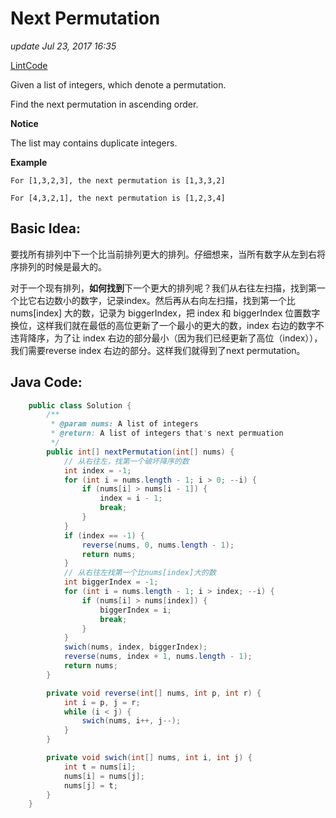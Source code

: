 # Next Permutation

_update Jul 23, 2017 16:35_

[LintCode](http://www.lintcode.com/en/problem/next-permutation/)

Given a list of integers, which denote a permutation.

Find the next permutation in ascending order.

**Notice**

The list may contains duplicate integers.

**Example**

```text
For [1,3,2,3], the next permutation is [1,3,3,2]

For [4,3,2,1], the next permutation is [1,2,3,4]
```

## Basic Idea:

要找所有排列中下一个比当前排列更大的排列。仔细想来，当所有数字从左到右将序排列的时候是最大的。

对于一个现有排列，**如何找到**下一个更大的排列呢？我们从右往左扫描，找到第一个比它右边数小的数字，记录index。然后再从右向左扫描，找到第一个比 nums\[index\] 大的数，记录为 biggerIndex，把 index 和 biggerIndex 位置数字换位，这样我们就在最低的高位更新了一个最小的更大的数，index 右边的数字不违背降序，为了让 index 右边的部分最小（因为我们已经更新了高位（index）），我们需要reverse index 右边的部分。这样我们就得到了next permutation。

## Java Code:

```java
    public class Solution {
        /**
         * @param nums: A list of integers
         * @return: A list of integers that's next permuation
         */
        public int[] nextPermutation(int[] nums) {
            // 从右往左，找第一个破坏降序的数
            int index = -1;
            for (int i = nums.length - 1; i > 0; --i) {
                if (nums[i] > nums[i - 1]) {
                    index = i - 1;
                    break;
                }
            }
            if (index == -1) {
                reverse(nums, 0, nums.length - 1);
                return nums;
            }
            // 从右往左找第一个比nums[index]大的数
            int biggerIndex = -1;
            for (int i = nums.length - 1; i > index; --i) {
                if (nums[i] > nums[index]) {
                    biggerIndex = i;
                    break;
                }
            }
            swich(nums, index, biggerIndex);
            reverse(nums, index + 1, nums.length - 1);
            return nums;
        }

        private void reverse(int[] nums, int p, int r) {
            int i = p, j = r;
            while (i < j) {
                swich(nums, i++, j--);
            }
        }

        private void swich(int[] nums, int i, int j) {
            int t = nums[i];
            nums[i] = nums[j];
            nums[j] = t;
        }
    }
```

